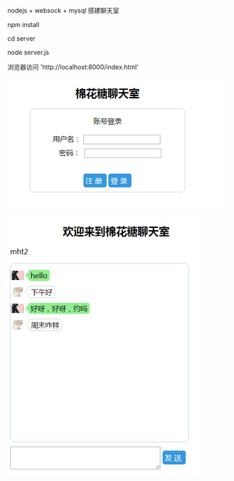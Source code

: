 nodejs + websock + mysql 搭建聊天室

 npm install
 
 cd server

 node server.js 

 浏览器访问 'http://localhost:8000/index.html'

 ![登录页](login.png)

 ![聊天室](chat.png)